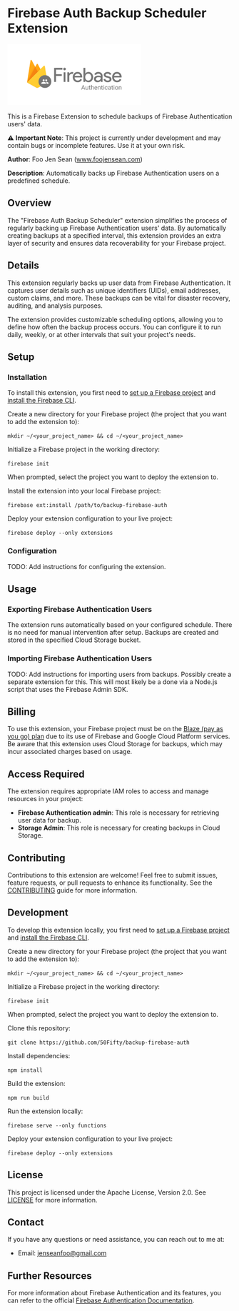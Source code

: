 # Firebase Auth Backup Scheduler Extension
![Logo of Firebase Authentication](firebase_auth.png "Firebase Auth")

This is a Firebase Extension to schedule backups of Firebase Authentication users' data.

⚠️ **Important Note**: This project is currently under development and may contain bugs or incomplete features. Use it at your own risk.

**Author**: Foo Jen Sean (www.foojensean.com)

**Description**: Automatically backs up Firebase Authentication users on a predefined schedule.

## Overview
The "Firebase Auth Backup Scheduler" extension simplifies the process of regularly backing up Firebase Authentication users' data. By automatically creating backups at a specified interval, this extension provides an extra layer of security and ensures data recoverability for your Firebase project.

## Details
This extension regularly backs up user data from Firebase Authentication. It captures user details such as unique identifiers (UIDs), email addresses, custom claims, and more. These backups can be vital for disaster recovery, auditing, and analysis purposes.

The extension provides customizable scheduling options, allowing you to define how often the backup process occurs. You can configure it to run daily, weekly, or at other intervals that suit your project's needs.

## Setup

### Installation

To install this extension, you first need to [set up a Firebase project](https://firebase.google.com/docs/projects/learn-more) and [install the Firebase CLI](https://firebase.google.com/docs/cli#install_the_firebase_cli).

Create a new directory for your Firebase project (the project that you want to add the extension to):

`mkdir ~/<your_project_name> && cd ~/<your_project_name>`

Initialize a Firebase project in the working directory:

`firebase init`

When prompted, select the project you want to deploy the extension to.

Install the extension into your local Firebase project:

`firebase ext:install /path/to/backup-firebase-auth`

Deploy your extension configuration to your live project:

`firebase deploy --only extensions`

### Configuration
TODO: Add instructions for configuring the extension.

## Usage

### Exporting Firebase Authentication Users
The extension runs automatically based on your configured schedule. There is no need for manual intervention after setup. Backups are created and stored in the specified Cloud Storage bucket.

### Importing Firebase Authentication Users
TODO: Add instructions for importing users from backups. Possibly create a separate extension for this. This will most likely be a done via a Node.js script that uses the Firebase Admin SDK.

## Billing
To use this extension, your Firebase project must be on the [Blaze (pay as you go) plan](https://firebase.google.com/pricing) due to its use of Firebase and Google Cloud Platform services. Be aware that this extension uses Cloud Storage for backups, which may incur associated charges based on usage.

## Access Required
The extension requires appropriate IAM roles to access and manage resources in your project:

- **Firebase Authentication admin**: This role is necessary for retrieving user data for backup.
- **Storage Admin**: This role is necessary for creating backups in Cloud Storage.

## Contributing
Contributions to this extension are welcome! Feel free to submit issues, feature requests, or pull requests to enhance its functionality. See the [CONTRIBUTING](CONTRIBUTING.md) guide for more information.

## Development
To develop this extension locally, you first need to [set up a Firebase project](https://firebase.google.com/docs/projects/learn-more) and [install the Firebase CLI](https://firebase.google.com/docs/cli#install_the_firebase_cli).

Create a new directory for your Firebase project (the project that you want to add the extension to):

`mkdir ~/<your_project_name> && cd ~/<your_project_name>`

Initialize a Firebase project in the working directory:

`firebase init`

When prompted, select the project you want to deploy the extension to.

Clone this repository:

`git clone https://github.com/50Fifty/backup-firebase-auth`

Install dependencies:

`npm install`

Build the extension:

`npm run build`

Run the extension locally:

`firebase serve --only functions`

Deploy your extension configuration to your live project:

`firebase deploy --only extensions`

## License
This project is licensed under the Apache License, Version 2.0. See [LICENSE](LICENSE) for more information.

## Contact
If you have any questions or need assistance, you can reach out to me at:
- Email: jenseanfoo@gmail.com

## Further Resources
For more information about Firebase Authentication and its features, you can refer to the official [Firebase Authentication Documentation](https://firebase.google.com/docs/auth).
